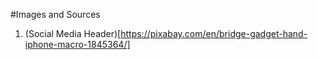 #Images and Sources

1. (Social Media Header)[https://pixabay.com/en/bridge-gadget-hand-iphone-macro-1845364/]

